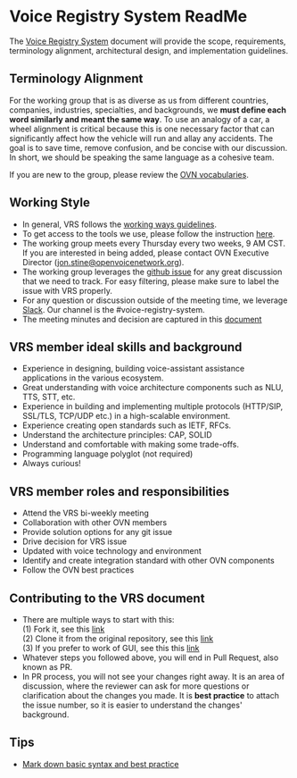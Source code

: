 # Voice Registry System ReadMe
The [Voice Registry System](https://github.com/open-voice-network/docs/blob/master/components/voice_registry_system.md) document will provide the scope, requirements, terminology alignment, architectural design, and implementation guidelines.


## Terminology Alignment
For the working group that is as diverse as us from different countries, companies, industries, specialties, and backgrounds, we **must define each word similarly and meant the same way**. To use an analogy of a car, a wheel alignment is critical because this is one necessary factor that can significantly affect how the vehicle will run and allay any accidents. The goal is to save time, remove confusion, and be concise with our discussion. In short, we should be speaking the same language as a cohesive team.

If you are new to the group, please review the [OVN vocabularies](https://github.com/open-voice-network/docs/blob/master/vocabulary.md).


## Working Style
- In general, VRS follows the [working ways guidelines](https://github.com/open-voice-network/docs/blob/master/way_of_working.md).
- To get access to the tools we use, please follow the instruction [here](https://github.com/open-voice-network/docs/blob/master/way_of_working.md).
- The working group meets every Thursday every two weeks, 9 AM CST. If you are interested in being added, please contact OVN Executive Director (jon.stine@openvoicenetwork.org).
- The working group leverages the [github issue](https://github.com/open-voice-network/docs/issues) for any great discussion that we need to track. For easy filtering, please make sure to label the issue with VRS properly. 
- For any question or discussion outside of the meeting time, we leverage [Slack](https://openvoicenetwork.slack.com). Our channel is the #voice-registry-system.
- The meeting minutes and decision are captured in this [document](https://github.com/open-voice-network/docs/blob/master/components/voice_registry_system_meeting_notes.md)

## VRS member ideal skills and background
- Experience in designing, building voice-assistant assistance applications in the various ecosystem.
- Great understanding with voice architecture components such as NLU, TTS, STT, etc.
- Experience in building and implementing multiple protocols (HTTP/SIP, SSL/TLS, TCP/UDP etc.) in a high-scalable environment.
- Experience creating open standards such as IETF, RFCs.
- Understand the architecture principles: CAP, SOLID
- Understand and comfortable with making some trade-offs.
- Programming language polyglot (not required)
- Always curious!

## VRS member roles and responsibilities 
- Attend the VRS bi-weekly meeting
- Collaboration with other OVN members
- Provide solution options for any git issue
- Drive decision for VRS issue
- Updated with voice technology and environment
- Identify and create integration standard with other OVN components 
- Follow the OVN best practices

## Contributing to the VRS document
- There are multiple ways to start with this:
  <br>(1) Fork it,  see this [link](https://guides.github.com/activities/forking/)
  <br>(2) Clone it from the original repository, see  this [link](https://github.com/cubeton/git101/blob/master/TurtorialInfo/Tutorial.md)
  <br>(3) If you prefer to work of GUI, see this this [link](https://www.wikihow.com/Create-a-Branch-on-GitHub) 
- Whatever steps you followed above, you will end in Pull Request, also known as PR.
- In PR process, you will not see your changes right away. It is an area of discussion, where the reviewer can ask for more questions or clarification about the changes you made. It is **best practice** to attach the issue number, so it is easier to understand the changes' background. 

## Tips
- [Mark down basic syntax and best practice](https://www.markdownguide.org/basic-syntax)
